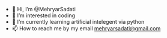 - 👋 Hi, I’m @MehryarSadati
- 👀 I’m interested in coding
- 🌱 I’m currently learning artificial intelegent via python
- 📫 How to reach me by my email mehryarsadati@gmail.com

<!---
MehryarSadati/MehryarSadati is a ✨ special ✨ repository because its `README.md` (this file) appears on your GitHub profile.
You can click the Preview link to take a look at your changes.
--->
